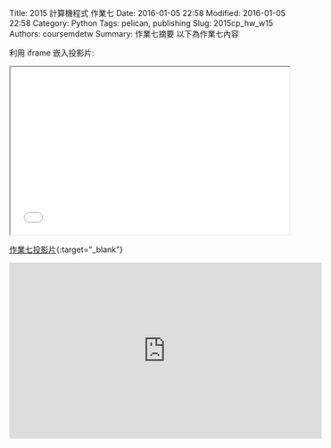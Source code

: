 Title: 2015 計算機程式 作業七
Date: 2016-01-05 22:58
Modified: 2016-01-05 22:58
Category: Python
Tags: pelican, publishing
Slug: 2015cp_hw_w15
Authors: coursemdetw
Summary: 作業七摘要
以下為作業七內容

利用 iframe 嵌入投影片:

<iframe src="simplest15.html" width="500" height="300"></iframe>

[作業七投影片](simplest15.html){:target="_blank"}

<iframe width="560" height="315" src="https://www.youtube.com/embed/U8LkNzGb-uc" frameborder="0" allowfullscreen></iframe>
